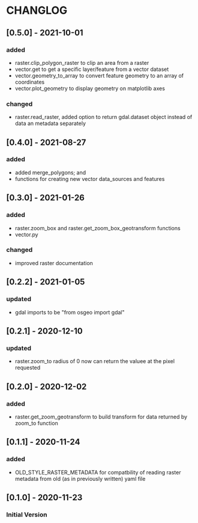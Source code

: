 # CHANGLOG

## [0.5.0] - 2021-10-01
### added
- raster.clip_polygon_raster to clip an area from a raster
- vector.get to get a specific layer/feature from a vector dataset
- vector.geometry_to_array to convert feature geometry to an array of coordinates 
- vector.plot_geometry to display geometry on matplotlib axes

### changed
- raster.read_raster, added option to return gdal.dataset object instead
of data an metadata separately 

## [0.4.0] - 2021-08-27
### added
- added merge_polygons; and 
- functions for creating new vector data_sources and features

## [0.3.0] - 2021-01-26
### added
- raster.zoom_box and raster.get_zoom_box_geotransform functions
- vector.py 

### changed
- improved raster documentation

## [0.2.2] - 2021-01-05
### updated
- gdal imports to be "from osgeo import gdal"

## [0.2.1] - 2020-12-10
### updated
- raster.zoom_to radius of 0 now can return the valuee at the pixel requested

## [0.2.0] - 2020-12-02
### added
- raster.get_zoom_geotransform to build transform for data returned by zoom_to
function

## [0.1.1] - 2020-11-24
### added
- OLD_STYLE_RASTER_METADATA for compatbility of reading raster metadata 
from old (as in previously written) yaml file

## [0.1.0] - 2020-11-23
### Initial Version
